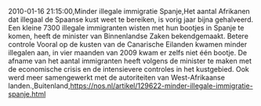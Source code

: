 2010-01-16 21:15:00,Minder illegale immigratie Spanje,Het aantal Afrikanen dat illegaal de Spaanse kust weet te bereiken, is vorig jaar bijna gehalveerd. Een kleine 7300 illegale immigranten wisten met hun bootjes in Spanje te komen, heeft de minister van Binnenlandse Zaken bekendgemaakt. Betere controle Vooral op de kusten van de Canarische Eilanden kwamen minder illegalen aan, in vier maanden van 2009 kwam er zelfs niet één bootje. De afname van het aantal immigranten heeft volgens de minister te maken met de economische crisis en de intensievere controles in het kustgebied. Ook werd meer samengewerkt met de autoriteiten van West-Afrikaanse landen.,Buitenland,https://nos.nl/artikel/129622-minder-illegale-immigratie-spanje.html
